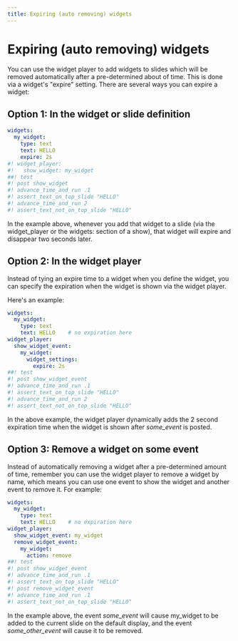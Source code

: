 ```yaml
---
title: Expiring (auto removing) widgets
---
```


# Expiring (auto removing) widgets


You can use the widget player to add widgets to slides which will be
removed automatically after a pre-determined about of time. This is done
via a widget's "expire" setting. There are several ways you can
expire a widget:

## Option 1: In the widget or slide definition

``` yaml
widgets:
  my_widget:
    type: text
    text: HELLO
    expire: 2s
#! widget_player:
#!   show_widget: my_widget
##! test
#! post show_widget
#! advance_time_and_run .1
#! assert_text_on_top_slide "HELLO"
#! advance_time_and_run 2
#! assert_text_not_on_top_slide "HELLO"
```

In the example above, whenever you add that widget to a slide (via the
widget_player or the widgets: section of a show), that widget will
expire and disappear two seconds later.

## Option 2: In the widget player

Instead of tying an expire time to a widget when you define the widget,
you can specify the expiration when the widget is shown via the widget
player.

Here's an example:

``` yaml
widgets:
  my_widget:
    type: text
    text: HELLO    # no expiration here
widget_player:
  show_widget_event:
    my_widget:
      widget_settings:
        expire: 2s
##! test
#! post show_widget_event
#! advance_time_and_run .1
#! assert_text_on_top_slide "HELLO"
#! advance_time_and_run 2
#! assert_text_not_on_top_slide "HELLO"
```

In the above example, the widget player dynamically adds the 2 second
expiration time when the widget is shown after *some_event* is posted.

## Option 3: Remove a widget on some event

Instead of automatically removing a widget after a pre-determined amount
of time, remember you can use the widget player to remove a widget by
name, which means you can use one event to show the widget and another
event to remove it. For example:

``` yaml
widgets:
  my_widget:
    type: text
    text: HELLO    # no expiration here
widget_player:
  show_widget_event: my_widget
  remove_widget_event:
    my_widget:
      action: remove
##! test
#! post show_widget_event
#! advance_time_and_run .1
#! assert_text_on_top_slide "HELLO"
#! post remove_widget_event
#! advance_time_and_run .1
#! assert_text_not_on_top_slide "HELLO"
```

In the example above, the event *some_event* will cause my_widget to be
added to the current slide on the default display, and the event
*some_other_event* will cause it to be removed.
